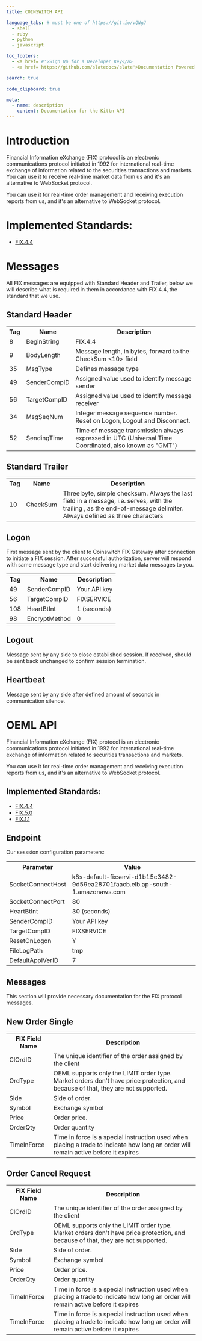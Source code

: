 ```yaml
---
title: COINSWITCH API

language_tabs: # must be one of https://git.io/vQNgJ
  - shell
  - ruby
  - python
  - javascript

toc_footers:
  - <a href='#'>Sign Up for a Developer Key</a>
  - <a href='https://github.com/slatedocs/slate'>Documentation Powered by Slate</a>

search: true

code_clipboard: true

meta:
  - name: description
    content: Documentation for the Kittn API
---
```


# Introduction 

Financial Information eXchange (FIX) protocol is an electronic communications protocol initiated in 1992 for international real-time exchange of information related to the securities transactions and markets. You can use it to receive real-time market data from us and it's an alternative to WebSocket protocol.

You can use it for real-time order management and receiving execution reports from us, and it's an alternative to WebSocket protocol.

# Implemented Standards:

<ul>

<li><a href="https://www.fixtrading.org/standards/fix-4-4/">FIX.4.4</a></li>

</ul>

# Messages

All FIX messages are equipped with Standard Header and Trailer, below we will describe what is required in them in accordance with FIX 4.4, the standard that we use.

<h2>Standard Header</h2>

<table>
  <tr>						
    <th>Tag</th>
    <th>Name</th>
    <th>Description</th>
  </tr>
  <tr>
    <td>8</td>
    <td>BeginString</td>
    <td>FIX.4.4</td>
  </tr>
  <tr>
    <td>9</td>
    <td>BodyLength</td>
    <td>Message length, in bytes, forward to the CheckSum <10> field</td>
  </tr>
  <tr>
    <td>35</td>
    <td>MsgType</td>
    <td>Defines message type</td>
  </tr>
  <tr>
    <td>49</td>
    <td>SenderCompID</td>
    <td>Assigned value used to identify message sender</td>
  </tr>
  <tr>
    <td>56</td>
    <td>TargetCompID</td>
    <td>Assigned value used to identify message receiver</td>
  </tr>
  <tr>
    <td>34</td>
    <td>MsgSeqNum</td>
    <td>Integer message sequence number. Reset on Logon, Logout and Disconnect.</td>
  </tr>
  <tr>
    <td>52</td>
    <td>SendingTime</td>
    <td>Time of message transmission always expressed in UTC (Universal Time Coordinated, also known as "GMT")</td>
  </tr>
</table>

<h2>Standard Trailer</h2>

<table>
  <tr>						
    <th>Tag</th>
    <th>Name</th>
    <th>Description</th>
  </tr>
  <tr>
    <td>10</td>
    <td>CheckSum</td>
    <td>Three byte, simple checksum. Always the last field in a message, i.e. serves, with the trailing , as the end-of-message delimiter. Always defined as three characters</td>
  </tr>  
</table>

<h2>Logon</h2>

First message sent by the client to Coinswitch FIX Gateway after connection to initiate a FIX session. After successful authorization, server will respond with same message type and start delivering market data messages to you.

<table>
  <tr>						
    <th>Tag</th>
    <th>Name</th>
    <th>Description</th>
  </tr>
  <tr>
    <td>49</td>
    <td>SenderCompID</td>
    <td>Your API key</td>
  </tr>  
  <tr>
    <td>56</td>
    <td>TargetCompID</td>
    <td>FIXSERVICE</td>
  </tr>
  <tr>
    <td>108</td>
    <td>HeartBtInt</td>
    <td>1 (seconds)</td>
  </tr>
  <tr>
    <td>98</td>
    <td>EncryptMethod</td>
    <td>0</td>
  </tr>
</table>

<h2>Logout</h2>

Message sent by any side to close established session. If received, should be sent back unchanged to confirm session termination.

<h2>Heartbeat</h2>

Message sent by any side after defined amount of seconds in communication silence.

# OEML API

Financial Information eXchange (FIX) protocol is an electronic communications protocol initiated in 1992 for international real-time exchange of information related to securities transactions and markets.

You can use it for real-time order management and receiving execution reports from us, and it's an alternative to WebSocket protocol.

<h2>Implemented Standards:</h2>

<ul>

<li><a href="https://www.fixtrading.org/standards/fix-4-4/">FIX.4.4</a></li>
<li><a href="https://www.fixtrading.org/standards/fix-5-0-sp-2/">FIX.5.0</a></li>
<li><a href="https://www.fixtrading.org/standards/session-level-specs/">FIX.1.1</a></li>

</ul>

<h2>Endpoint</h2>

Our sesssion configuration parameters:

<table>
  <tr>						
    <th>Parameter</th>
    <th>Value</th>
  </tr>
  <tr>
    <td>SocketConnectHost</td>
    <td>k8s-default-fixservi-d1b15c3482-9d59ea28701faacb.elb.ap-south-1.amazonaws.com</td>
  </tr>  
  <tr>
    <td>SocketConnectPort</td>
    <td>80</td>
  </tr>
  <tr>
    <td>HeartBtInt</td>
    <td>30 (seconds)</td>
  </tr>
  <tr>
    <td>SenderCompID</td>
    <td>Your API key</td>
  </tr>  
  <tr>
    <td>TargetCompID</td>
    <td>FIXSERVICE</td>
  </tr>
  <tr>
    <td>ResetOnLogon</td>
    <td>Y</td>
  </tr>
  <tr>
    <td>FileLogPath</td>
    <td>tmp</td>
  </tr>
  <tr>
    <td>DefaultApplVerID</td>
    <td>7</td>
  </tr>
</table>

<h2>Messages</h2>

This section will provide necessary documentation for the FIX protocol messages.

<h2>New Order Single</h2>

<table>
  <tr>						
    <th>FIX Field Name</th>
    <th>Description</th>
  </tr>
  <tr>
    <td>ClOrdID</td>
    <td>The unique identifier of the order assigned by the client</td>
  </tr>
  <tr>
    <td>OrdType</td>
    <td>OEML supports only the LIMIT order type. Market orders don't have price protection, and because of that, they are not supported.</td>
  </tr>
  <tr>
    <td>Side</td>
    <td>Side of order.</td>
  </tr>
   <tr>
    <td>Symbol</td>
    <td>Exchange symbol</td>
  </tr>
  <tr>
    <td>Price</td>
    <td>Order price.</td>
  </tr>
  <tr>
    <td>OrderQty</td>
    <td>Order quantity</td>
  </tr>
  <tr>
    <td>TimeInForce</td>
    <td>Time in force is a special instruction used when placing a trade to indicate how long an order will remain active before it expires</td>
  </tr>
</table>

<h2>Order Cancel Request</h2>

<table>
  <tr>						
    <th>FIX Field Name</th>
    <th>Description</th>
  </tr>
  <tr>
    <td>ClOrdID</td>
    <td>The unique identifier of the order assigned by the client</td>
  </tr>
  <tr>
    <td>OrdType</td>
    <td>OEML supports only the LIMIT order type. Market orders don't have price protection, and because of that, they are not supported.</td>
  </tr>
  <tr>
    <td>Side</td>
    <td>Side of order.</td>
  </tr>
   <tr>
    <td>Symbol</td>
    <td>Exchange symbol</td>
  </tr>
  <tr>
    <td>Price</td>
    <td>Order price.</td>
  </tr>
  <tr>
    <td>OrderQty</td>
    <td>Order quantity</td>
  </tr>
  <tr>
    <td>TimeInForce</td>
    <td>Time in force is a special instruction used when placing a trade to indicate how long an order will remain active before it expires</td>
  </tr>
   <tr>
    <td>TimeInForce</td>
    <td>Time in force is a special instruction used when placing a trade to indicate how long an order will remain active before it expires</td>
  </tr>
</table>


<!-- # Authentication

> To authorize, use this code:

```ruby
require 'kittn'

api = Kittn::APIClient.authorize!('meowmeowmeow')
```

```python
import kittn

api = kittn.authorize('meowmeowmeow')
```

```shell
# With shell, you can just pass the correct header with each request
curl "api_endpoint_here" \
  -H "Authorization: meowmeowmeow"
```

```javascript
const kittn = require('kittn');

let api = kittn.authorize('meowmeowmeow');
```

> Make sure to replace `meowmeowmeow` with your API key.

Kittn uses API keys to allow access to the API. You can register a new Kittn API key at our [developer portal](http://example.com/developers).

Kittn expects for the API key to be included in all API requests to the server in a header that looks like the following:

`Authorization: meowmeowmeow`

<aside class="notice">
You must replace <code>meowmeowmeow</code> with your personal API key.
</aside>

# Kittens

## Get All Kittens

```ruby
require 'kittn'

api = Kittn::APIClient.authorize!('meowmeowmeow')
api.kittens.get
```

```python
import kittn

api = kittn.authorize('meowmeowmeow')
api.kittens.get()
```

```shell
curl "http://example.com/api/kittens" \
  -H "Authorization: meowmeowmeow"
```

```javascript
const kittn = require('kittn');

let api = kittn.authorize('meowmeowmeow');
let kittens = api.kittens.get();
```

> The above command returns JSON structured like this:

```json
[
  {
    "id": 1,
    "name": "Fluffums",
    "breed": "calico",
    "fluffiness": 6,
    "cuteness": 7
  },
  {
    "id": 2,
    "name": "Max",
    "breed": "unknown",
    "fluffiness": 5,
    "cuteness": 10
  }
]
```

This endpoint retrieves all kittens.

### HTTP Request

`GET http://example.com/api/kittens`

### Query Parameters

Parameter | Default | Description
--------- | ------- | -----------
include_cats | false | If set to true, the result will also include cats.
available | true | If set to false, the result will include kittens that have already been adopted.

<aside class="success">
Remember — a happy kitten is an authenticated kitten!
</aside>

## Get a Specific Kitten

```ruby
require 'kittn'

api = Kittn::APIClient.authorize!('meowmeowmeow')
api.kittens.get(2)
```

```python
import kittn

api = kittn.authorize('meowmeowmeow')
api.kittens.get(2)
```

```shell
curl "http://example.com/api/kittens/2" \
  -H "Authorization: meowmeowmeow"
```

```javascript
const kittn = require('kittn');

let api = kittn.authorize('meowmeowmeow');
let max = api.kittens.get(2);
```

> The above command returns JSON structured like this:

```json
{
  "id": 2,
  "name": "Max",
  "breed": "unknown",
  "fluffiness": 5,
  "cuteness": 10
}
```

This endpoint retrieves a specific kitten.

<aside class="warning">Inside HTML code blocks like this one, you can't use Markdown, so use <code>&lt;code&gt;</code> blocks to denote code.</aside>

### HTTP Request

`GET http://example.com/kittens/<ID>`

### URL Parameters

Parameter | Description
--------- | -----------
ID | The ID of the kitten to retrieve

## Delete a Specific Kitten

```ruby
require 'kittn'

api = Kittn::APIClient.authorize!('meowmeowmeow')
api.kittens.delete(2)
```

```python
import kittn

api = kittn.authorize('meowmeowmeow')
api.kittens.delete(2)
```

```shell
curl "http://example.com/api/kittens/2" \
  -X DELETE \
  -H "Authorization: meowmeowmeow"
```

```javascript
const kittn = require('kittn');

let api = kittn.authorize('meowmeowmeow');
let max = api.kittens.delete(2);
```

> The above command returns JSON structured like this:

```json
{
  "id": 2,
  "deleted" : ":("
}
```

This endpoint deletes a specific kitten.

### HTTP Request

`DELETE http://example.com/kittens/<ID>`

### URL Parameters

Parameter | Description
--------- | -----------
ID | The ID of the kitten to delete
 -->
